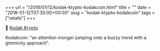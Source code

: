 +++
url = "/2018/01/12/kodak-ktypto-kodakcoin.html"
title = ""
date = "2018-01-12T07:35:00+00:00"
slug = "kodak-ktypto-kodakcoin"
tags = ["retalls"]
+++

📎 [Kodak Krypto](https://tedium.co/2018/01/10/kodak-cryptocurrency-gimmick/)

Kodakcoin: “an attention monger jumping onto a buzzy trend with a gimmicky approach”.

